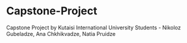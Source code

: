 # Capstone-Project
Capstone Project by Kutaisi International University Students - Nikoloz Gubeladze, Ana Chkhikvadze, Natia Pruidze
